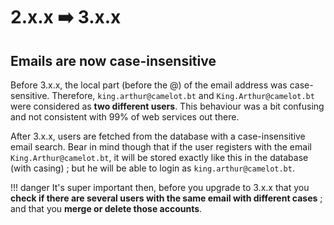 # 2.x.x ➡️ 3.x.x

## Emails are now case-insensitive

Before 3.x.x, the local part (before the @) of the email address was case-sensitive. Therefore, `king.arthur@camelot.bt` and `King.Arthur@camelot.bt` were considered as **two different users**. This behaviour was a bit confusing and not consistent with 99% of web services out there.

After 3.x.x, users are fetched from the database with a case-insensitive email search. Bear in mind though that if the user registers with the email `King.Arthur@camelot.bt`, it will be stored exactly like this in the database (with casing) ; but he will be able to login as `king.arthur@camelot.bt`.

!!! danger
    It's super important then, before you upgrade to 3.x.x that you **check if there are several users with the same email with different cases** ; and that you **merge or delete those accounts**.
